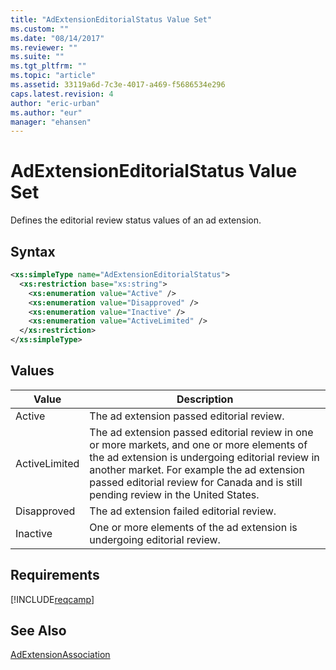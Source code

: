 ```yaml
---
title: "AdExtensionEditorialStatus Value Set"
ms.custom: ""
ms.date: "08/14/2017"
ms.reviewer: ""
ms.suite: ""
ms.tgt_pltfrm: ""
ms.topic: "article"
ms.assetid: 33119a6d-7c3e-4017-a469-f5686534e296
caps.latest.revision: 4
author: "eric-urban"
ms.author: "eur"
manager: "ehansen"
---
```

# AdExtensionEditorialStatus Value Set
Defines the editorial review status values of an ad extension.

## Syntax

```xml
<xs:simpleType name="AdExtensionEditorialStatus">
  <xs:restriction base="xs:string">
    <xs:enumeration value="Active" />
    <xs:enumeration value="Disapproved" />
    <xs:enumeration value="Inactive" />
    <xs:enumeration value="ActiveLimited" />
  </xs:restriction>
</xs:simpleType>
```

## Values

|Value|Description|
|---------|---------------|
|Active|The ad extension passed editorial review.|
|ActiveLimited|The ad extension passed editorial review in one or more markets, and one or more elements of the ad extension is undergoing editorial review in another market. For example the ad extension passed editorial review for Canada and is still pending review in the United States.|
|Disapproved|The ad extension failed editorial review.|
|Inactive|One or more elements of the ad extension is undergoing editorial review.|

## Requirements
[!INCLUDE[reqcamp](../campaign-api/includes/reqcamp.md)]
## See Also
[AdExtensionAssociation](../campaign-api/adextensionassociation-data-object.md)

